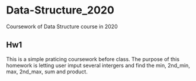 # Data-Structure_2020
Coursework of Data Structure course in 2020
## Hw1
This is a simple praticing coursework before class. 
The purpose of this homework is letting user imput several intergers and find the min, 2nd_min, max, 2nd_max, sum and product.
